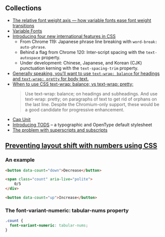 
## Collections

- [The relative font weight axis — how variable fonts ease font weight transitions](https://www.stefanjudis.com/today-i-learned/the-relative-font-weight-axis-how-variable-fonts-ease-font-weight/)
- [Variable Fonts](https://v-fonts.com/)
- [Introducing four new international features in CSS](https://developer.chrome.com/blog/css-i18n-features?hl=en)
  - From Chrome 119: Japanese phrase line breaking with `word-break: auto-phrase`.
  - Behind a flag from Chrome 120: Inter-script spacing with the `text-autospace` property.
  - Under development: Chinese, Japanese, and Korean (CJK) punctuation kerning with the `text-spacing-trim` property.
- [Generally speaking, you’ll want to use `text-wrap: balance` for headings and `text-wrap: pretty` for body text.](https://codersblock.com/blog/nicer-text-wrapping-with-css-text-wrap/)
- [When to use CSS text-wrap: balance; vs text-wrap: pretty;](https://blog.stephaniestimac.com/posts/2023/10/css-text-wrap/)
  > Use text-wrap: balance; on headings and subheadings. And use text-wrap: pretty; on paragraphs of text to get rid of orphans on the last line. Despite the Chromium-only support, these would be a good candidate for progressive enhancement.
- [Cap Unit](https://ishadeed.com/article/css-cap-unit/)
- [Introducing TODS](https://clagnut.com/blog/2433/) – a typographic and OpenType default stylesheet
- [The problem with superscripts and subscripts](https://clagnut.com/blog/2434/)

## [Preventing layout shift with numbers using CSS](https://gomakethings.com/preventing-layout-shift-with-numbers-using-css/)

### An example

```html
<button data-count="down">Decrease</button>

<span class="count" aria-live="polite">
	0/5
</div>

<button data-count="up">Increase</button>
```

### The font-variant-numeric: tabular-nums property

```css
.count {
  font-variant-numeric: tabular-nums;
}
```
